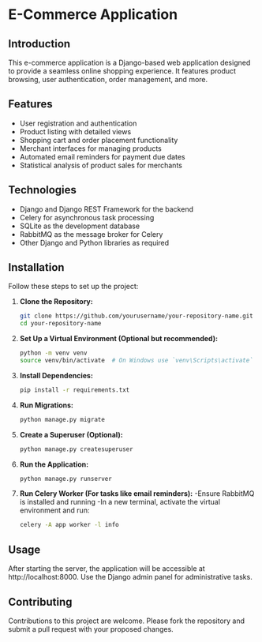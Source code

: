 # E-Commerce Application

## Introduction
This e-commerce application is a Django-based web application designed to provide a seamless online shopping experience. It features product browsing, user authentication, order management, and more.

## Features
- User registration and authentication
- Product listing with detailed views
- Shopping cart and order placement functionality
- Merchant interfaces for managing products
- Automated email reminders for payment due dates
- Statistical analysis of product sales for merchants

## Technologies
- Django and Django REST Framework for the backend
- Celery for asynchronous task processing
- SQLite as the development database
- RabbitMQ as the message broker for Celery
- Other Django and Python libraries as required

## Installation
Follow these steps to set up the project:

1. **Clone the Repository:**
   ```bash
   git clone https://github.com/yourusername/your-repository-name.git
   cd your-repository-name
    ```

2. **Set Up a Virtual Environment (Optional but recommended):**
    ```bash
    python -m venv venv
    source venv/bin/activate  # On Windows use `venv\Scripts\activate`
    ```

3. **Install Dependencies:**
    ```bash
    pip install -r requirements.txt
    ```
4. **Run Migrations:**
    ```bash
    python manage.py migrate
    ```

5. **Create a Superuser (Optional):**
    ```bash
    python manage.py createsuperuser
    ```
6. **Run the Application:**
    ```bash
    python manage.py runserver
    ```

6. **Run Celery Worker (For tasks like email reminders):**
    -Ensure RabbitMQ is installed and running
    -In a new terminal, activate the virtual environment and run:
    ```bash
    celery -A app worker -l info
    ```

## Usage
After starting the server, the application will be accessible at http://localhost:8000. Use the Django admin panel for administrative tasks.

## Contributing
Contributions to this project are welcome. Please fork the repository and submit a pull request with your proposed changes.
